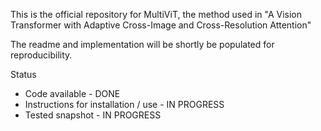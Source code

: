 This is the official repository for MultiViT, the method used in "A Vision Transformer with Adaptive Cross-Image and Cross-Resolution Attention"

The readme and implementation will be shortly be populated for reproducibility.

Status
 - Code available - DONE
 - Instructions for installation / use - IN PROGRESS
 - Tested snapshot - IN PROGRESS

